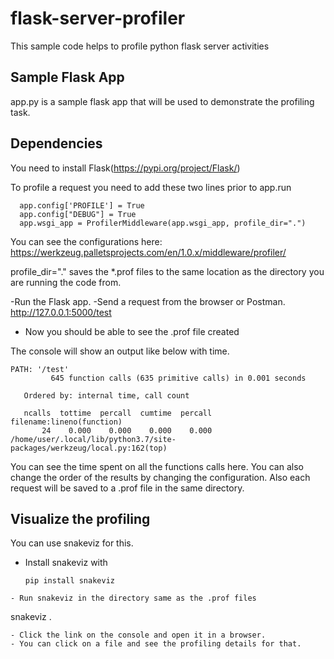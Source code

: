 # flask-server-profiler
This sample code helps to profile python flask server activities

## Sample Flask App
app.py is a sample flask app that will be used to demonstrate the profiling task. 

## Dependencies
You need to install Flask(https://pypi.org/project/Flask/)

To profile a request you need to add these two lines prior to app.run
```
  app.config['PROFILE'] = True
  app.config["DEBUG"] = True
  app.wsgi_app = ProfilerMiddleware(app.wsgi_app, profile_dir=".")
```
You can see the configurations here: https://werkzeug.palletsprojects.com/en/1.0.x/middleware/profiler/

profile_dir="." saves the \*.prof files to the same location as the directory you are running the code from. 

-Run the Flask app.
-Send a request from the browser or Postman. 
  http://127.0.0.1:5000/test
- Now you should be able to see the .prof file created 

The console will show an output like below with time.
  ```
  PATH: '/test'
           645 function calls (635 primitive calls) in 0.001 seconds

     Ordered by: internal time, call count

     ncalls  tottime  percall  cumtime  percall filename:lineno(function)
         24    0.000    0.000    0.000    0.000 /home/user/.local/lib/python3.7/site-packages/werkzeug/local.py:162(top)
```
You can see the time spent on all the functions calls here. You can also change the order of the results by changing the configuration.
Also each request will be saved to a .prof file in the same directory.

## Visualize the profiling
You can use snakeviz for this.
- Install snakeviz with
  ```
  pip install snakeviz
```
- Run snakeviz in the directory same as the .prof files
  ```
  snakeviz .
```
- Click the link on the console and open it in a browser. 
- You can click on a file and see the profiling details for that. 
